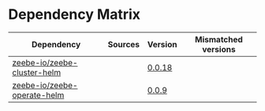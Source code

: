 # Dependency Matrix

Dependency | Sources | Version | Mismatched versions
---------- | ------- | ------- | -------------------
[zeebe-io/zeebe-cluster-helm](https://github.com/zeebe-io/zeebe-cluster-helm) |  | [0.0.18](https://github.com/zeebe-io/zeebe-cluster-helm/releases/tag/v0.0.18) | 
[zeebe-io/zeebe-operate-helm](https://github.com/zeebe-io/zeebe-operate-helm) |  | [0.0.9](https://github.com/zeebe-io/zeebe-operate-helm/releases/tag/v0.0.9) | 
